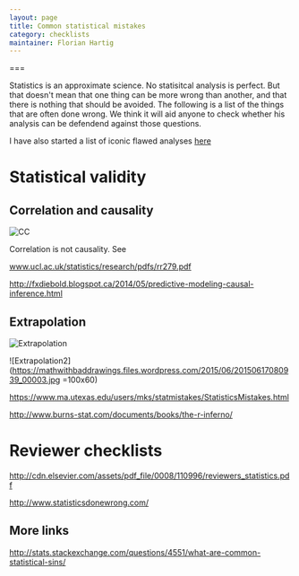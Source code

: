 ```yaml
---
layout: page
title: Common statistical mistakes
category: checklists
maintainer: Florian Hartig
---
```

===

Statistics is an approximate science. No statisitcal analysis is perfect. But that doesn't mean that one thing can be more wrong than another, and that there is nothing that should be avoided. The following is a list of the things that are often done wrong. We think it will aid anyone to check whether his analysis can be defendend against those questions.

I have also started a list of iconic flawed analyses [here](https://github.com/biometry/APES/blob/master/notes/wrongStats.md)




# Statistical validity

## Correlation and causality 

![CC](http://imgs.xkcd.com/comics/correlation.png)

Correlation is not causality. See 

www.ucl.ac.uk/statistics/research/pdfs/rr279.pdf

http://fxdiebold.blogspot.ca/2014/05/predictive-modeling-causal-inference.html

## Extrapolation 

![Extrapolation](http://imgs.xkcd.com/comics/extrapolating.png)

![Extrapolation2](https://mathwithbaddrawings.files.wordpress.com/2015/06/20150617080939_00003.jpg =100x60)


https://www.ma.utexas.edu/users/mks/statmistakes/StatisticsMistakes.html

http://www.burns-stat.com/documents/books/the-r-inferno/


# Reviewer checklists

http://cdn.elsevier.com/assets/pdf_file/0008/110996/reviewers_statistics.pdf


http://www.statisticsdonewrong.com/

## More links

http://stats.stackexchange.com/questions/4551/what-are-common-statistical-sins/


